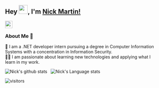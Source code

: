 ## Hey <img src="https://github.com/TheDudeThatCode/TheDudeThatCode/blob/master/Assets/Hi.gif" width="29px">, I'm [Nick Martin!](https://www.linkedin.com/in/nicholas-martin-0101/) 

<a href="https://www.linkedin.com/in/nicholas-martin-0101/">
  <img align="left" width="24px" src="https://cdn.jsdelivr.net/npm/simple-icons@v3/icons/linkedin.svg"  />
</a>

<br />

### About Me 🚀
🌱 I am a .NET developer intern pursuing a degree in Computer Information Systems with a concentration in Information Security. </br>
👨‍💻 I am passionate about learning new technologies and applying what I learn in my work. </br>

![Nick's github stats](https://github-readme-stats.vercel.app/api?username=nickmartin1ee7&show_icons=true&hide_border=true)&nbsp;&nbsp;
![Nick's Language stats](https://github-readme-stats-eight-theta.vercel.app/api/top-langs/?username=nickmartin1ee7&layout=compact&langs_count=8&hide_border=true)
<br />

![visitors](https://visitor-badge.laobi.icu/badge?page_id=isupersky.isupersky)
